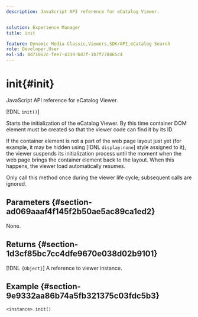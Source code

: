 ```yaml
---
description: JavaScript API reference for eCatalog Viewer.


solution: Experience Manager
title: init

feature: Dynamic Media Classic,Viewers,SDK/API,eCatalog Search
role: Developer,User
exl-id: 4d71062c-fee7-4339-bd7f-1b7f778465c4
---
```

# init{#init}

JavaScript API reference for eCatalog Viewer.

 [!DNL `init()`]

Starts the initialization of the eCatalog Viewer. By this time container DOM element must be created so that the viewer code can find it by its ID.

If the container element is not a part of the web page layout just yet (for example, it may be hidden using [!DNL `display:none`] style assigned to it), the viewer suspends its initialization process until the moment when the web page brings the container element back to the layout. When this happens, the viewer load automatically resumes.

Only call this method once during the viewer life cycle; subsequent calls are ignored.

## Parameters {#section-ad069aaaf4f145f2b50ae5ac89ca1ed2}

None.

## Returns {#section-1d3cf85bc7cc4dfe9670e038d02b9101}

[!DNL `{Object}`] A reference to viewer instance.

## Example {#section-9e9332aa86b74a5fb321375c03fdc5b3}

```
<instance>.init()
```
